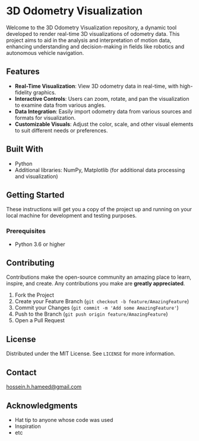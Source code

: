# 3D Odometry Visualization

Welcome to the 3D Odometry Visualization repository, a dynamic tool developed to render real-time 3D visualizations of odometry data. This project aims to aid in the analysis and interpretation of motion data, enhancing understanding and decision-making in fields like robotics and autonomous vehicle navigation.

## Features

- **Real-Time Visualization**: View 3D odometry data in real-time, with high-fidelity graphics.
- **Interactive Controls**: Users can zoom, rotate, and pan the visualization to examine data from various angles.
- **Data Integration**: Easily import odometry data from various sources and formats for visualization.
- **Customizable Visuals**: Adjust the color, scale, and other visual elements to suit different needs or preferences.

## Built With

- Python
- Additional libraries: NumPy, Matplotlib (for additional data processing and visualization)

## Getting Started

These instructions will get you a copy of the project up and running on your local machine for development and testing purposes.

### Prerequisites
- Python 3.6 or higher

## Contributing

Contributions make the open-source community an amazing place to learn, inspire, and create. Any contributions you make are **greatly appreciated**.

1. Fork the Project
2. Create your Feature Branch (`git checkout -b feature/AmazingFeature`)
3. Commit your Changes (`git commit -m 'Add some AmazingFeature'`)
4. Push to the Branch (`git push origin feature/AmazingFeature`)
5. Open a Pull Request

## License

Distributed under the MIT License. See `LICENSE` for more information.

## Contact

hossein.h.hameed@gmail.com

## Acknowledgments

- Hat tip to anyone whose code was used
- Inspiration
- etc


